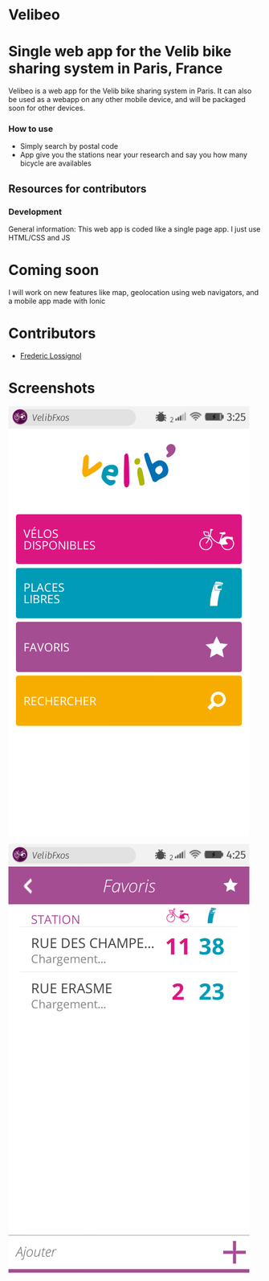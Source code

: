 # Velibeo
Single web app for the Velib bike sharing system in Paris, France
=========
Velibeo is a web app for the Velib bike sharing system in Paris. It can also be used as a webapp on any other mobile device, and will be packaged soon for other devices.

### How to use
+ Simply search by postal code
+ App give you the stations near your research and say you how many bicycle are availables

## Resources for contributors

### Development

General information:
This web app is coded like a single page app. I just use HTML/CSS and JS

# Coming soon
I will work on new features like map, geolocation using web navigators, and a mobile app made with Ionic

# Contributors
+ [Frederic Lossignol](https://github.com/NumericFactory)

# Screenshots

![Screenshot of index](https://raw.githubusercontent.com/Phyks/VelibFxos/master/doc/screenshot-index.png)

![Screenshot of starred stations](https://raw.githubusercontent.com/Phyks/VelibFxos/master/doc/screenshot-starred.png)
